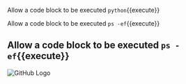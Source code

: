 Allow a code block to be executed `python`{{execute}}

Allow a code block to be executed `ps -ef`{{execute}}


## Allow a code block to be executed `ps -ef`{{execute}}
![GitHub Logo](/images/githubpng.png)
